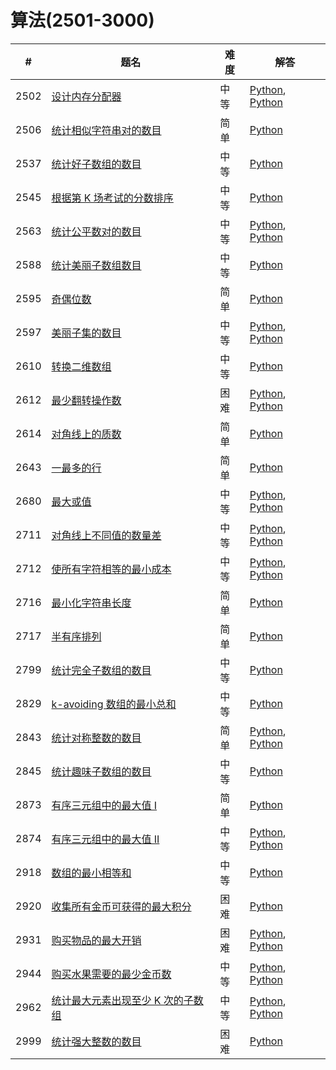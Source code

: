 # 算法(2501-3000)

| # | 题名 | 难度 | 解答 |
| --- | --- | --- | --- |
| 2502 | [设计内存分配器](https://leetcode.cn/problems/design-memory-allocator/) | 中等 | [Python](2502/Allocator.py), [Python](2502/Allocator_2.py) |
| 2506 | [统计相似字符串对的数目](https://leetcode.cn/problems/count-pairs-of-similar-strings/) | 简单 | [Python](2506/similarPairs.py) |
| 2537 | [统计好子数组的数目](https://leetcode.cn/problems/count-the-number-of-good-subarrays/) | 中等 | [Python](2537/countGood.py) |
| 2545 | [根据第 K 场考试的分数排序](https://leetcode.cn/problems/sort-the-students-by-their-kth-score/) | 中等 | [Python](2545/sortTheStudents.py) |
| 2563 | [统计公平数对的数目](https://leetcode.cn/problems/count-the-number-of-fair-pairs/) | 中等 | [Python](2563/countFairPairs.py), [Python](2563/countFairPairs_2.py) |
| 2588 | [统计美丽子数组数目](https://leetcode.cn/problems/count-the-number-of-beautiful-subarrays/) | 中等 | [Python](2588/beautifulSubarrays.py) |
| 2595 | [奇偶位数](https://leetcode.cn/problems/number-of-even-and-odd-bits/) | 简单 | [Python](2595/evenOddBit.py) |
| 2597 | [美丽子集的数目](https://leetcode.cn/problems/the-number-of-beautiful-subsets/) | 中等 | [Python](2597/beautifulSubsets.py), [Python](2597/beautifulSubsets_2.py) |
| 2610 | [转换二维数组](https://leetcode.cn/problems/convert-an-array-into-a-2d-array-with-conditions/) | 中等 | [Python](2610/findMatrix.py) |
| 2612 | [最少翻转操作数](https://leetcode.cn/problems/minimum-reverse-operations/) | 困难 | [Python](2612/minReverseOperations.py), [Python](2612/minReverseOperations_2.py) |
| 2614 | [对角线上的质数](https://leetcode.cn/problems/prime-in-diagonal/) | 简单 | [Python](2614/diagonalPrime.py) |
| 2643 | [一最多的行](https://leetcode.cn/problems/row-with-maximum-ones/) | 简单 | [Python](2643/rowAndMaximumOnes.py) |
| 2680 | [最大或值](https://leetcode.cn/problems/maximum-or/) | 中等 | [Python](2680/maximumOr.py), [Python](2680/maximumOr_2.py) |
| 2711 | [对角线上不同值的数量差](https://leetcode.cn/problems/difference-of-number-of-distinct-values-on-diagonals/) | 中等 | [Python](2711/differenceOfDistinctValues.py), [Python](2711/differenceOfDistinctValues_2.py) |
| 2712 | [使所有字符相等的最小成本](https://leetcode.cn/problems/minimum-cost-to-make-all-characters-equal/) | 中等 | [Python](2712/minimumCost.py), [Python](2712/minimumCost_2.py) |
| 2716 | [最小化字符串长度](https://leetcode.cn/problems/minimize-string-length/) | 简单 | [Python](2716/minimizedStringLength.py) |
| 2717 | [半有序排列](https://leetcode.cn/problems/semi-ordered-permutation/) | 简单 | [Python](2717/semiOrderedPermutation.py) |
| 2799 | [统计完全子数组的数目](https://leetcode.cn/problems/count-complete-subarrays-in-an-array/) | 中等 | [Python](2799/countCompleteSubarrays.py) |
| 2829 | [k-avoiding 数组的最小总和](https://leetcode.cn/problems/determine-the-minimum-sum-of-a-k-avoiding-array/) | 中等 | [Python](2829/minimumSum.py) |
| 2843 | [统计对称整数的数目](https://leetcode.cn/problems/count-symmetric-integers/) | 简单 | [Python](2843/countSymmetricIntegers.py), [Python](2843/countSymmetricIntegers_2.py) |
| 2845 | [统计趣味子数组的数目](https://leetcode.cn/problems/count-of-interesting-subarrays/) | 中等 | [Python](2845/countInterestingSubarrays.py) |
| 2873 | [有序三元组中的最大值 I](https://leetcode.cn/problems/maximum-value-of-an-ordered-triplet-i/) | 简单 | [Python](2873/maximumTripletValue.py) |
| 2874 | [有序三元组中的最大值 II](https://leetcode.cn/problems/maximum-value-of-an-ordered-triplet-ii/) | 中等 | [Python](2874/maximumTripletValue.py), [Python](2874/maximumTripletValue_2.py) |
| 2918 | [数组的最小相等和](https://leetcode.cn/problems/minimum-equal-sum-of-two-arrays-after-replacing-zeros/) | 中等 | [Python](2918/minSum.py) |
| 2920 | [收集所有金币可获得的最大积分](https://leetcode.cn/problems/maximum-points-after-collecting-coins-from-all-nodes/) | 困难 | [Python](2920/maximumPoints.py) |
| 2931 | [购买物品的最大开销](https://leetcode.cn/problems/maximum-spending-after-buying-items/) | 困难 | [Python](2931/maxSpending.py), [Python](2931/maxSpending_2.py) |
| 2944 | [购买水果需要的最少金币数](https://leetcode.cn/problems/minimum-number-of-coins-for-fruits/) | 中等 | [Python](2944/minimumCoins.py), [Python](2944/minimumCoins_2.py) |
| 2962 | [统计最大元素出现至少 K 次的子数组](https://leetcode.cn/problems/count-subarrays-where-max-element-appears-at-least-k-times/) | 中等 | [Python](2962/countSubarrays.py), [Python](2962/countSubarrays_2.py) |
| 2999 | [统计强大整数的数目](https://leetcode.cn/problems/count-the-number-of-powerful-integers/) | 困难 | [Python](2999/numberOfPowerfulInt.py) |

